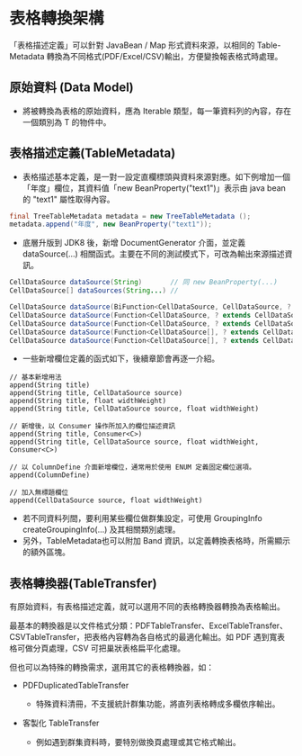 
# 表格轉換架構

「表格描述定義」可以針對 JavaBean / Map 形式資料來源，以相同的 Table-Metadata 轉換為不同格式(PDF/Excel/CSV)輸出，方便變換報表格式時處理。

## 原始資料 (Data Model)

* 將被轉換為表格的原始資料，應為 Iterable<T> 類型，每一筆資料列的內容，存在一個類別為 T 的物件中。

## 表格描述定義(TableMetadata)

* 表格描述基本定義，是一對一設定直欄標頭與資料來源對應。如下例增加一個「年度」欄位，其資料值「new BeanProperty("text1")」表示由 java bean 的 "text1" 屬性取得內容。

```java
final TreeTableMetadata metadata = new TreeTableMetadata ();
metadata.append("年度", new BeanProperty("text1"));
```

* 底層升版到 JDK8 後，新增 DocumentGenerator 介面，並定義 dataSource(...) 相關函式。主要在不同的測試模式下，可改為輸出來源描述資訊。

```java
CellDataSource dataSource(String)       // 同 new BeanProperty(...)
CellDataSource[] dataSources(String...) // 

CellDataSource dataSource(BiFunction<CellDataSource, CellDataSource, ? extends CellDataSource>, String, String)
CellDataSource dataSource(Function<CellDataSource, ? extends CellDataSource>, CellDataSource)
CellDataSource dataSource(Function<CellDataSource, ? extends CellDataSource>, String)
CellDataSource dataSource(Function<CellDataSource[], ? extends CellDataSource>, CellDataSource...)
CellDataSource dataSource(Function<CellDataSource[], ? extends CellDataSource>, String...)
```

* 一些新增欄位定義的函式如下，後續章節會再逐一介紹。

```
// 基本新增用法
append(String title)
append(String title, CellDataSource source)
append(String title, float widthWeight)
append(String title, CellDataSource source, float widthWeight)

// 新增後，以 Consumer 操作所加入的欄位描述資訊
append(String title, Consumer<C>)
append(String title, CellDataSource source, float widthWeight, Consumer<C>)

// 以 ColumnDefine 介面新增欄位，通常用於使用 ENUM 定義固定欄位選項。
append(ColumnDefine)

// 加入無標題欄位
append(CellDataSource source, float widthWeight)
```

* 若不同資料列間，要利用某些欄位做群集設定，可使用 GroupingInfo createGroupingInfo(...) 及其相關類別處理。
* 另外，TableMetadata也可以附加 Band 資訊，以定義轉換表格時，所需顯示的額外區塊。

## 表格轉換器(TableTransfer)

有原始資料，有表格描述定義，就可以選用不同的表格轉換器轉換為表格輸出。

最基本的轉換器是以文件格式分類：PDFTableTransfer、ExcelTableTransfer、CSVTableTransfer，把表格內容轉為各自格式的最適化輸出。如 PDF 遇到寬表格可做分頁處理，CSV 可把巢狀表格扁平化處理。

但也可以為特殊的轉換需求，選用其它的表格轉換器，如：

* PDFDuplicatedTableTransfer 
  * 特殊資料清冊，不支援統計群集功能，將直列表格轉成多欄依序輸出。
  
* 客製化 TableTransfer 
  * 例如遇到群集資料時，要特別做換頁處理或其它格式輸出。











